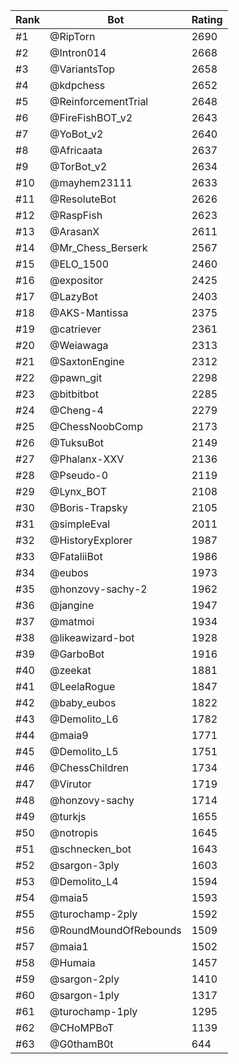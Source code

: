 Rank|Bot|Rating
---|---|---
#1|@RipTorn|2690
#2|@Intron014|2668
#3|@VariantsTop|2658
#4|@kdpchess|2652
#5|@ReinforcementTrial|2648
#6|@FireFishBOT_v2|2643
#7|@YoBot_v2|2640
#8|@Africaata|2637
#9|@TorBot_v2|2634
#10|@mayhem23111|2633
#11|@ResoluteBot|2626
#12|@RaspFish|2623
#13|@ArasanX|2611
#14|@Mr_Chess_Berserk|2567
#15|@ELO_1500|2460
#16|@expositor|2425
#17|@LazyBot|2403
#18|@AKS-Mantissa|2375
#19|@catriever|2361
#20|@Weiawaga|2313
#21|@SaxtonEngine|2312
#22|@pawn_git|2298
#23|@bitbitbot|2285
#24|@Cheng-4|2279
#25|@ChessNoobComp|2173
#26|@TuksuBot|2149
#27|@Phalanx-XXV|2136
#28|@Pseudo-0|2119
#29|@Lynx_BOT|2108
#30|@Boris-Trapsky|2105
#31|@simpleEval|2011
#32|@HistoryExplorer|1987
#33|@FataliiBot|1986
#34|@eubos|1973
#35|@honzovy-sachy-2|1962
#36|@jangine|1947
#37|@matmoi|1934
#38|@likeawizard-bot|1928
#39|@GarboBot|1916
#40|@zeekat|1881
#41|@LeelaRogue|1847
#42|@baby_eubos|1822
#43|@Demolito_L6|1782
#44|@maia9|1771
#45|@Demolito_L5|1751
#46|@ChessChildren|1734
#47|@Virutor|1719
#48|@honzovy-sachy|1714
#49|@turkjs|1655
#50|@notropis|1645
#51|@schnecken_bot|1643
#52|@sargon-3ply|1603
#53|@Demolito_L4|1594
#54|@maia5|1593
#55|@turochamp-2ply|1592
#56|@RoundMoundOfRebounds|1509
#57|@maia1|1502
#58|@Humaia|1457
#59|@sargon-2ply|1410
#60|@sargon-1ply|1317
#61|@turochamp-1ply|1295
#62|@CHoMPBoT|1139
#63|@G0thamB0t|644
